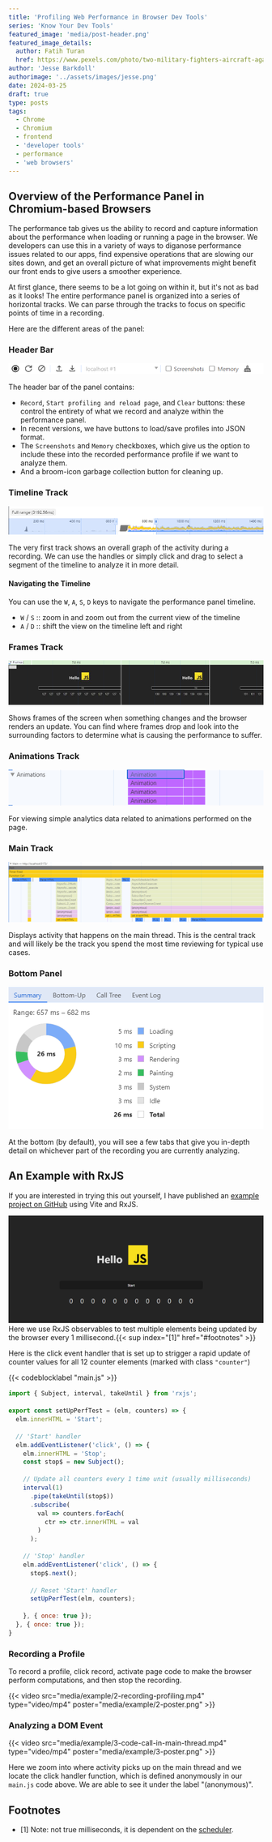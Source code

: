```yaml
---
title: 'Profiling Web Performance in Browser Dev Tools'
series: 'Know Your Dev Tools'
featured_image: 'media/post-header.png'
featured_image_details:
  author: Fatih Turan
  href: https://www.pexels.com/photo/two-military-fighters-aircraft-against-clear-blue-sky-16620310/
author: 'Jesse Barkdoll'
authorimage: '../assets/images/jesse.png'
date: 2024-03-25
draft: true
type: posts
tags:
  - Chrome
  - Chromium
  - frontend
  - 'developer tools'
  - performance
  - 'web browsers'
---
```




## Overview of the Performance Panel in Chromium-based Browsers

The performance tab gives us the ability to record and capture information about the performance when loading or running a page in the browser. We developers can use this in a variety of ways to diganose performance issues related to our apps, find expensive operations that are slowing our sites down, and get an overall picture of what improvements might benefit our front ends to give users a smoother experience.

At first glance, there seems to be a lot going on within it, but it's not as bad as it looks! 
The entire performance panel is organized into a series of horizontal tracks. 
We can parse through the tracks to focus on specific points of time in a recording.

Here are the different areas of the panel:



### Header Bar

![header bar](media/header-bar.png)

The header bar of the panel contains:
- `Record`, `Start profiling and reload page`, and `Clear` buttons: these control the 
entirety of what we record and analyze within the performance panel.
- In recent versions, we have buttons to load/save profiles into JSON format.
- The `Screenshots` and `Memory` checkboxes, which give us the option 
to include these into the recorded performance profile if we want to analyze them.
- And a broom-icon garbage collection button for cleaning up.



### Timeline Track

![timeline track](media/timeline-track.png)

The very first track shows an overall graph of the activity during a recording. 
We can use the handles or simply click and drag to select a segment of the timeline 
to analyze it in more detail.

#### Navigating the Timeline
You can use the `W`, `A`, `S`, `D` keys to navigate the performance panel timeline. 
- `W` / `S` :: zoom in and zoom out from the current view of the timeline
- `A` / `D` :: shift the view on the timeline left and right

### Frames Track

![frames track](media/frames-track.png)

Shows frames of the screen when something changes and the browser renders an update. 
You can find where frames drop and look into the surrounding factors to determine 
what is causing the performance to suffer.



### Animations Track

![animation track](media/animation-track.png)

For viewing simple analytics data related to animations performed on the page.



### Main Track

![main track](media/main-track.png)

Displays activity that happens on the main thread. This is the central track and will 
likely be the track you spend the most time reviewing for typical use cases.



### Bottom Panel

![bottom panel](media/bottom-panel.png)

At the bottom (by default), you will see a few tabs that give you in-depth detail 
on whichever part of the recording you are currently analyzing.


## An Example with RxJS

If you are interested in trying this out yourself, I have published an [example project on GitHub](https://github.com/tanomi-tech/Performance-Profling-Example-with-RxJS-Counters) 
using Vite and RxJS.

![preview of example project](media/example/1.png)
Here we use RxJS observables to test multiple elements being updated by the browser every 1 millisecond.{{< sup index="[1]" href="#footnotes" >}}

Here is the click event handler that is set up to strigger a rapid update of counter values for all 12 counter elements (marked with class `"counter"`)

{{< codeblocklabel "main.js" >}}
```javascript
import { Subject, interval, takeUntil } from 'rxjs';

export const setUpPerfTest = (elm, counters) => {
  elm.innerHTML = 'Start';

  // 'Start' handler
  elm.addEventListener('click', () => {
    elm.innerHTML = 'Stop';
    const stop$ = new Subject();

    // Update all counters every 1 time unit (usually milliseconds)
    interval(1)
      .pipe(takeUntil(stop$))
      .subscribe(
        val => counters.forEach(
          ctr => ctr.innerHTML = val
        )
      );

    // 'Stop' handler
    elm.addEventListener('click', () => {
      stop$.next();

      // Reset 'Start' handler
      setUpPerfTest(elm, counters);

    }, { once: true });
  }, { once: true });
}
```
### Recording a Profile

To record a profile, click record, activate page code to make the browser perform computations, and then stop the recording.


{{< video src="media/example/2-recording-profiling.mp4" type="video/mp4" poster="media/example/2-poster.png" >}}


### Analyzing a DOM Event

{{< video src="media/example/3-code-call-in-main-thread.mp4" type="video/mp4" poster="media/example/3-poster.png" >}}

Here we zoom into where activity picks up on the main thread and we locate the click handler function, 
which is defined anonymously in our `main.js` code above. We are able to see it under the label "(anonymous)".



## Footnotes
- [1] Note: not true milliseconds, it is dependent on the [scheduler](https://en.wikipedia.org/wiki/Scheduling_(computing)).